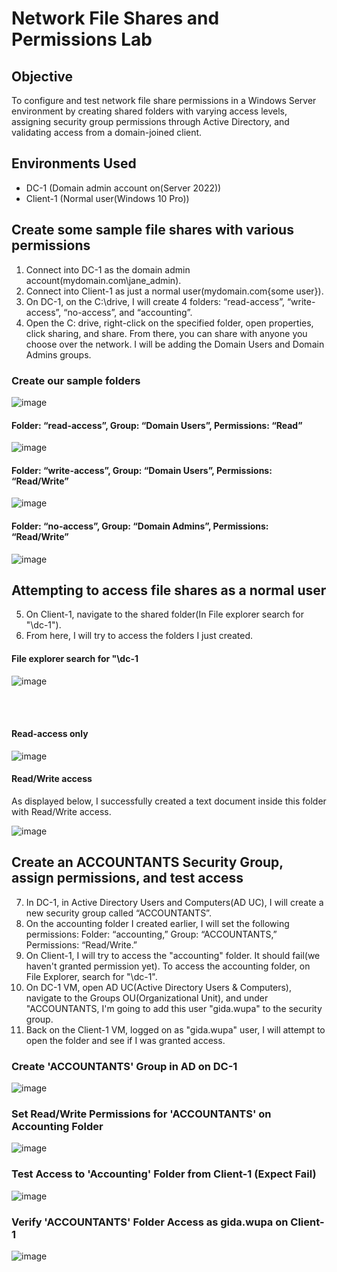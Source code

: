 # Network File Shares and Permissions Lab

## Objective
To configure and test network file share permissions in a Windows Server environment by creating shared folders with varying access levels, assigning security group permissions through Active Directory, and validating access from a domain-joined client.

## Environments Used

- DC-1 (Domain admin account on(Server 2022))
- Client-1 (Normal user(Windows 10 Pro))

## Create some sample file shares with various permissions

1. Connect into DC-1 as the domain admin account(mydomain.com\jane_admin).
2. Connect into Client-1 as just a normal user(mydomain.com\{some user}).
3. On DC-1, on the C:\drive, I will create 4 folders: “read-access”, “write-access”, “no-access”, and “accounting”.
4. Open the C: drive, right-click on the specified folder, open properties, click sharing, and share. From there, you can share with anyone you choose over the network. I will be adding the Domain Users and Domain Admins groups. 

### Create our sample folders
![image](https://github.com/user-attachments/assets/0876e9df-3d90-4428-8691-80d21bedf09f)


#### Folder: “read-access”, Group: “Domain Users”, Permissions: “Read”
   
 ![image](https://github.com/user-attachments/assets/0d418d25-873e-4834-b29a-2c7d4b96339f)

#### Folder: “write-access”, Group: “Domain Users”, Permissions: “Read/Write”

   ![image](https://github.com/user-attachments/assets/39e0ba0b-4578-4fae-b1e8-dfc73693bc2a)

#### Folder: “no-access”, Group: “Domain Admins”, Permissions: “Read/Write”

![image](https://github.com/user-attachments/assets/bee93a82-80c3-4ff8-95ca-459068bc4b11)


## Attempting to access file shares as a normal user

5. On Client-1, navigate to the shared folder(In File explorer search for "\\dc-1").
6. From here, I will try to access the folders I just created.

#### File explorer search for "\\dc-1
![image](https://github.com/user-attachments/assets/b7d28e5c-e8b2-430f-aa9e-6368c86340d7)

<br><br>
#### Read-access only

![image](https://github.com/user-attachments/assets/01142f6a-9738-464c-89ef-c72df517cb4b)

#### Read/Write access
As displayed below, I successfully created a text document inside this folder with Read/Write access.

![image](https://github.com/user-attachments/assets/ca55d81c-9461-4baf-ba42-177d211a3fd0)


## Create an ACCOUNTANTS Security Group, assign permissions, and test access

7. In DC-1, in Active Directory Users and Computers(AD UC), I will create a new security group called “ACCOUNTANTS”.
8. On the accounting folder I created earlier, I will set the following permissions:  Folder: “accounting,” Group: “ACCOUNTANTS,” Permissions: “Read/Write.”
9. On Client-1, I will try to access the "accounting" folder. It should fail(we haven't granted permission yet). To access the accounting folder, on File Explorer, search for "\\dc-1".
10. On DC-1 VM, open AD UC(Active Directory Users & Computers), navigate to the Groups OU(Organizational Unit), and under "ACCOUNTANTS, I'm going to add this user "gida.wupa" to the security group.
11. Back on the Client-1 VM, logged on as "gida.wupa" user, I will attempt to open the folder and see if I was granted access.

### Create 'ACCOUNTANTS' Group in AD on DC-1
![image](https://github.com/user-attachments/assets/bdf97ce8-981f-48ad-9ba8-71a4b8227814)

### Set Read/Write Permissions for 'ACCOUNTANTS' on Accounting Folder
![image](https://github.com/user-attachments/assets/5e233c97-57fe-4bf1-aed0-e74ca04f7041)

### Test Access to 'Accounting' Folder from Client-1 (Expect Fail)
![image](https://github.com/user-attachments/assets/d6dc7058-ef0b-48e3-be9b-0c599ccdc330)

### Verify 'ACCOUNTANTS' Folder Access as gida.wupa on Client-1
![image](https://github.com/user-attachments/assets/37944eb4-3e92-4a9e-8d55-99fc572da189)




















